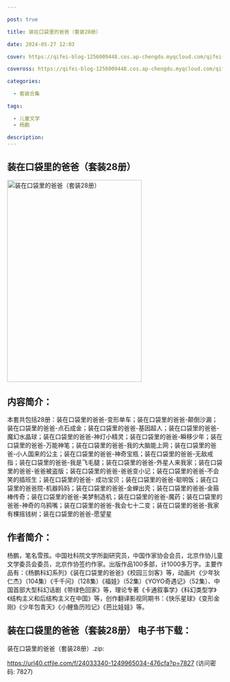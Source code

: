 ```yaml
---

post: true

title: 装在口袋里的爸爸（套装28册）

date: 2024-05-27 12:03

cover: https://qifei-blog-1256009448.cos.ap-chengdu.myqcloud.com/qifei-blog/6618c9e868eb9357131bbf85.jpg

coveross: https://qifei-blog-1256009448.cos.ap-chengdu.myqcloud.com/qifei-blog/6618c9e868eb9357131bbf85.jpg

categories:

  - 套装合集

tags:

  - 儿童文学
  - 杨鹏

description:
---
```


## 装在口袋里的爸爸（套装28册）
<img alt="装在口袋里的爸爸（套装28册） " class="aligncenter loading" data-was-processed="true" decoding="async" fetchpriority="high" height="471" src="https://qifei-blog-1256009448.cos.ap-chengdu.myqcloud.com/qifei-blog/6618c9e868eb9357131bbf85.jpg " style="cursor: zoom-in;" width="314"/>

## 内容简介：

本套共包括28册：装在口袋里的爸爸-变形单车；装在口袋里的爸爸-颠倒沙漏；装在口袋里的爸爸-点石成金；装在口袋里的爸爸-基因超人；装在口袋里的爸爸-魔幻水晶球；装在口袋里的爸爸-神灯小精灵；装在口袋里的爸爸-瞬移少年；装在口袋里的爸爸-万能神笔；装在口袋里的爸爸-我的大脑能上网；装在口袋里的爸爸-小人国来的公主；装在口袋里的爸爸-神奇宝瓶；装在口袋里的爸爸-无敌戒指；装在口袋里的爸爸-我是飞毛腿；装在口袋里的爸爸-外星人来我家；装在口袋里的爸爸-爸爸被盗版；装在口袋里的爸爸-爸爸变小记；装在口袋里的爸爸-不会笑的插班生；装在口袋里的爸爸- 成功宝贝；装在口袋里的爸爸-聪明饭；装在口袋里的爸爸院-机器妈妈；装在口袋里的爸爸-金蝉出壳；装在口袋里的爸爸-金箍棒传奇；装在口袋里的爸爸-美梦制造机；装在口袋里的爸爸-魔药；装在口袋里的爸爸-神奇的乌鸦嘴；装在口袋里的爸爸-我会七十二变；装在口袋里的爸爸-我家有棵摇钱树；装在口袋里的爸爸-愿望星

## 作者简介：

杨鹏，笔名雪孩。中国社科院文学所副研究员，中国作家协会会员，北京作协儿童文学委员会委员，北京作协签约作家。出版作品100多部，计1000多万字。主要作品有：《杨鹏科幻系列》《装在口袋里的爸爸》《校园三剑客》等，动画片《少年狄仁杰》（104集）《千千问》（128集）《福娃》（52集）《YOYO奇遇记》（52集）、中国首部大型科幻话剧《带绿色回家》等，理论专著《卡通叙事学》《科幻类型学》《结构主义和后结构主义在中国》等，创作翻译影视同期书：《快乐星球》《变形金刚》《少年包青天》《小鲤鱼历险记》《芭比娃娃》等。

## 装在口袋里的爸爸（套装28册） 电子书下载：
装在口袋里的爸爸（套装28册）.zip: 

https://url40.ctfile.com/f/24033340-1249965034-476cfa?p=7827 (访问密码: 7827)

